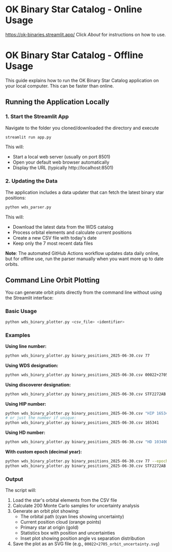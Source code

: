 # OK Binary Star Catalog - Online Usage
https://ok-binaries.streamlit.app/
Click *About* for instructions on how to use.

# OK Binary Star Catalog - Offline Usage

This guide explains how to run the OK Binary Star Catalog application on your local computer.  This can be faster than online.

## Running the Application Locally

### 1. Start the Streamlit App
Navigate to the folder you cloned/downloaded the directory and execute
```bash
streamlit run app.py
```

This will:
- Start a local web server (usually on port 8501)
- Open your default web browser automatically
- Display the URL (typically http://localhost:8501)


### 2. Updating the Data

The application includes a data updater that can fetch the latest binary star positions:

```bash
python wds_parser.py
```

This will:
- Download the latest data from the WDS catalog
- Process orbital elements and calculate current positions
- Create a new CSV file with today's date
- Keep only the 7 most recent data files

**Note**: The automated GitHub Actions workflow updates data daily online, but for offline use, run the parser manually when you want more up to date orbits.

## Command Line Orbit Plotting

You can generate orbit plots directly from the command line without using the Streamlit interface:

### Basic Usage

```bash
python wds_binary_plotter.py <csv_file> <identifier>
```

### Examples

**Using line number:**
```bash
python wds_binary_plotter.py binary_positions_2025-06-30.csv 77
```

**Using WDS designation:**
```bash
python wds_binary_plotter.py binary_positions_2025-06-30.csv 00022+2705
```

**Using discoverer designation:**
```bash
python wds_binary_plotter.py binary_positions_2025-06-30.csv STF2272AB
```

**Using HIP number:**
```bash
python wds_binary_plotter.py binary_positions_2025-06-30.csv "HIP 165341"
# or just the number if unique:
python wds_binary_plotter.py binary_positions_2025-06-30.csv 165341
```

**Using HD number:**
```bash
python wds_binary_plotter.py binary_positions_2025-06-30.csv "HD 103400"
```

**With custom epoch (decimal year):**
```bash
python wds_binary_plotter.py binary_positions_2025-06-30.csv 77 --epoch 2025.5
python wds_binary_plotter.py binary_positions_2025-06-30.csv STF2272AB --epoch 2030.0
```

### Output

The script will:
1. Load the star's orbital elements from the CSV file
2. Calculate 200 Monte Carlo samples for uncertainty analysis
3. Generate an orbit plot showing:
   - The orbital path (cyan lines showing uncertainty)
   - Current position cloud (orange points)
   - Primary star at origin (gold)
   - Statistics box with position and uncertainties
   - Inset plot showing position angle vs separation distribution
4. Save the plot as an SVG file (e.g., `00022+2705_orbit_uncertainty.svg`)
